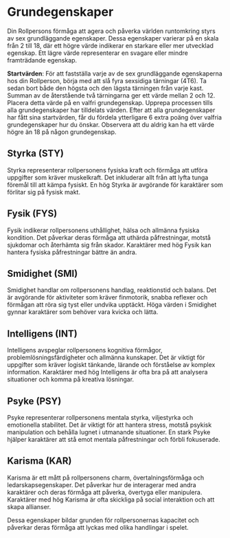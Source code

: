 # Grundegenskaper

Din Rollpersons förmåga att agera och påverka världen runtomkring styrs av sex grundläggande egenskaper. Dessa egenskaper varierar på en skala från 2 till 18, där ett högre värde indikerar en starkare eller mer utvecklad egenskap. Ett lägre värde representerar en svagare eller mindre framträdande egenskap.

**Startvärden**: För att fastställa varje av de sex grundläggande egenskaperna hos din Rollperson, börja med att slå fyra sexsidiga tärningar (4T6). Ta sedan bort både den högsta och den lägsta tärningen från varje kast. Summan av de återstående två tärningarna ger ett värde mellan 2 och 12. Placera detta värde på en valfri grundegenskap. Upprepa processen tills alla grundegenskaper har tilldelats värden. Efter att alla grundegenskaper har fått sina startvärden, får du fördela ytterligare 6 extra poäng över valfria grundegenskaper hur du önskar. Observera att du aldrig kan ha ett värde högre än 18 på någon grundegenskap.

## Styrka (STY)

Styrka representerar rollpersonens fysiska kraft och förmåga att utföra uppgifter som kräver muskelkraft. Det inkluderar allt från att lyfta tunga föremål till att kämpa fysiskt. En hög Styrka är avgörande för karaktärer som förlitar sig på fysisk makt.

## Fysik (FYS)

Fysik indikerar rollpersonens uthållighet, hälsa och allmänna fysiska kondition. Det påverkar deras förmåga att uthärda påfrestningar, motstå sjukdomar och återhämta sig från skador. Karaktärer med hög Fysik kan hantera fysiska påfrestningar bättre än andra.

## Smidighet (SMI)
 Smidighet handlar om rollpersonens handlag, reaktionstid och balans. Det är avgörande för aktiviteter som kräver finmotorik, snabba reflexer och förmågan att röra sig tyst eller undvika upptäckt. Höga värden i Smidighet gynnar karaktärer som behöver vara kvicka och lätta.

## Intelligens (INT)

Intelligens avspeglar rollpersonens kognitiva förmågor, problemlösningsfärdigheter och allmänna kunskaper. Det är viktigt för uppgifter som kräver logiskt tänkande, lärande och förståelse av komplex information. Karaktärer med hög Intelligens är ofta bra på att analysera situationer och komma på kreativa lösningar.

## Psyke (PSY)

Psyke representerar rollpersonens mentala styrka, viljestyrka och emotionella stabilitet. Det är viktigt för att hantera stress, motstå psykisk manipulation och behålla lugnet i utmanande situationer. En stark Psyke hjälper karaktärer att stå emot mentala påfrestningar och förbli fokuserade.

## Karisma (KAR)

Karisma är ett mått på rollpersonens charm, övertalningsförmåga och ledarskapsegenskaper. Det påverkar hur de interagerar med andra karaktärer och deras förmåga att påverka, övertyga eller manipulera. Karaktärer med hög Karisma är ofta skickliga på social interaktion och att skapa allianser.

Dessa egenskaper bildar grunden för rollpersonernas kapacitet och påverkar deras förmåga att lyckas med olika handlingar i spelet.

